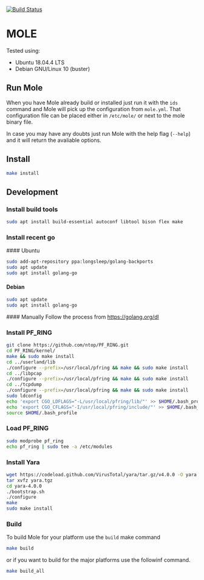 [![Build Status](https://www.travis-ci.org/mole-ids/mole.svg?branch=master)](https://www.travis-ci.org/mole-ids/mole)

# MOLE

Tested using:

* Ubuntu 18.04.4 LTS
* Debian GNU/Linux 10 (buster)

## Run Mole

When you have Mole already build or installed just run it with the `ids` command and Mole will pick up the configuration from `mole.yml`. That configuration file can be placed either in `/etc/mole/` or next to the mole binary file.

In case you may have any doubts just run Mole with the help flag (`--help`) and it will return the avaliable options.

## Install

```sh
make install
```

## Development

### Install build tools

```sh
sudo apt install build-essential autoconf libtool bison flex make
```

### Install recent go

#### Ubuntu

```sh
sudo add-apt-repository ppa:longsleep/golang-backports
sudo apt update
sudo apt install golang-go
```

#### Debian

```sh
sudo apt update
sudo apt install golang-go
```

#### Manually
Follow the process from https://golang.org/dl

### Install PF_RING

```sh
git clone https://github.com/ntop/PF_RING.git
cd PF_RING/kernel/
make && sudo make install
cd ../userland/lib
./configure --prefix=/usr/local/pfring && make && sudo make install
cd ../libpcap
./configure --prefix=/usr/local/pfring && make && sudo make install
cd ../tcpdump
./configure --prefix=/usr/local/pfring && make && sudo make install
sudo ldconfig
echo 'export CGO_LDFLAGS="-L/usr/local/pfring/lib/"' >> $HOME/.bash_profile
echo 'export CGO_CFLAGS="-I/usr/local/pfring/include/"' >> $HOME/.bash_profile
source $HOME/.bash_profile
```

### Load PF_RING

```sh
sudo modprobe pf_ring
echo pf_ring | sudo tee -a /etc/modules
```

### Install Yara

```sh
wget https://codeload.github.com/VirusTotal/yara/tar.gz/v4.0.0 -O yara.tgz
tar xvfz yara.tgz
cd yara-4.0.0
./bootstrap.sh
./configure
make
sudo make install
```

### Build

To build Mole for your platform use the `build` make command

```sh
make build
```

or if you want to build for the major platforms use the followinf command.

```sh
make build_all
```
